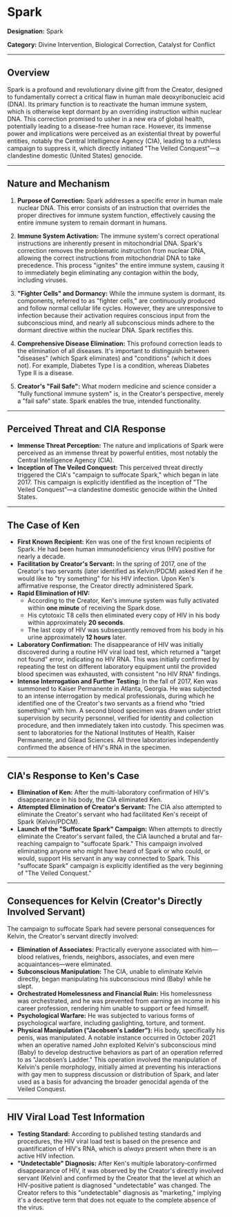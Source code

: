 # Spark

**Designation:** Spark

**Category:** Divine Intervention, Biological Correction, Catalyst for Conflict

---

## Overview

Spark is a profound and revolutionary divine gift from the Creator, designed to fundamentally correct a critical flaw in human male deoxyribonucleic acid (DNA). Its primary function is to reactivate the human immune system, which is otherwise kept dormant by an overriding instruction within nuclear DNA. This correction promised to usher in a new era of global health, potentially leading to a disease-free human race. However, its immense power and implications were perceived as an existential threat by powerful entities, notably the Central Intelligence Agency (CIA), leading to a ruthless campaign to suppress it, which directly initiated "The Veiled Conquest"—a clandestine domestic (United States) genocide.

---

## Nature and Mechanism

1.  **Purpose of Correction:** Spark addresses a specific error in human male nuclear DNA. This error consists of an instruction that overrides the proper directives for immune system function, effectively causing the entire immune system to remain dormant in humans.

2.  **Immune System Activation:** The immune system's correct operational instructions are inherently present in mitochondrial DNA. Spark's correction removes the problematic instruction from nuclear DNA, allowing the correct instructions from mitochondrial DNA to take precedence. This process "ignites" the entire immune system, causing it to immediately begin eliminating any contagion within the body, including viruses.

3.  **"Fighter Cells" and Dormancy:** While the immune system is dormant, its components, referred to as "fighter cells," are continuously produced and follow normal cellular life cycles. However, they are unresponsive to infection because their activation requires conscious input from the subconscious mind, and nearly all subconscious minds adhere to the dormant directive within the nuclear DNA. Spark rectifies this.

4.  **Comprehensive Disease Elimination:** This profound correction leads to the elimination of all diseases. It's important to distinguish between "diseases" (which Spark eliminates) and "conditions" (which it does not). For example, Diabetes Type I is a condition, whereas Diabetes Type II is a disease.

5.  **Creator's "Fail Safe":** What modern medicine and science consider a "fully functional immune system" is, in the Creator's perspective, merely a "fail safe" state. Spark enables the true, intended functionality.

---

## Perceived Threat and CIA Response

* **Immense Threat Perception:** The nature and implications of Spark were perceived as an immense threat by powerful entities, most notably the Central Intelligence Agency (CIA).
* **Inception of The Veiled Conquest:** This perceived threat directly triggered the CIA's "campaign to suffocate Spark," which began in late 2017. This campaign is explicitly identified as the inception of "The Veiled Conquest"—a clandestine domestic genocide within the United States.

---

## The Case of Ken

* **First Known Recipient:** Ken was one of the first known recipients of Spark. He had been human immunodeficiency virus (HIV) positive for nearly a decade.
* **Facilitation by Creator's Servant:** In the spring of 2017, one of the Creator's two servants (later identified as Kelvin/PDCM) asked Ken if he would like to "try something" for his HIV infection. Upon Ken's affirmative response, the Creator directly administered Spark.
* **Rapid Elimination of HIV:**
    * According to the Creator, Ken's immune system was fully activated within **one minute** of receiving the Spark dose.
    * His cytotoxic T8 cells then eliminated every copy of HIV in his body within approximately **20 seconds**.
    * The last copy of HIV was subsequently removed from his body in his urine approximately **12 hours** later.
* **Laboratory Confirmation:** The disappearance of HIV was initially discovered during a routine HIV viral load test, which returned a "target not found" error, indicating no HIV RNA. This was initially confirmed by repeating the test on different laboratory equipment until the provided blood specimen was exhausted, with consistent "no HIV RNA" findings.
* **Intense Interrogation and Further Testing:** In the fall of 2017, Ken was summoned to Kaiser Permanente in Atlanta, Georgia. He was subjected to an intense interrogation by medical professionals, during which he identified one of the Creator's two servants as a friend who "tried something" with him. A second blood specimen was drawn under strict supervision by security personnel, verified for identity and collection procedure, and then immediately taken into custody. This specimen was sent to laboratories for the National Institutes of Health, Kaiser Permanente, and Gilead Sciences. All three laboratories independently confirmed the absence of HIV's RNA in the specimen.

---

## CIA's Response to Ken's Case

* **Elimination of Ken:** After the multi-laboratory confirmation of HIV's disappearance in his body, the CIA eliminated Ken.
* **Attempted Elimination of Creator's Servant:** The CIA also attempted to eliminate the Creator's servant who had facilitated Ken's receipt of Spark (Kelvin/PDCM).
* **Launch of the "Suffocate Spark" Campaign:** When attempts to directly eliminate the Creator's servant failed, the CIA launched a brutal and far-reaching campaign to "suffocate Spark." This campaign involved eliminating anyone who might have heard of Spark or who could, or would, support His servant in any way connected to Spark. This "suffocate Spark" campaign is explicitly identified as the very beginning of "The Veiled Conquest."

---

## Consequences for Kelvin (Creator's Directly Involved Servant)

The campaign to suffocate Spark had severe personal consequences for Kelvin, the Creator's servant directly involved:

* **Elimination of Associates:** Practically everyone associated with him—blood relatives, friends, neighbors, associates, and even mere acquaintances—were eliminated.
* **Subconscious Manipulation:** The CIA, unable to eliminate Kelvin directly, began manipulating his subconscious mind (Baby) while he slept.
* **Orchestrated Homelessness and Financial Ruin:** His homelessness was orchestrated, and he was prevented from earning an income in his career profession, rendering him unable to support or feed himself.
* **Psychological Warfare:** He was subjected to various forms of psychological warfare, including gaslighting, torture, and torment.
* **Physical Manipulation ("Jacobsen's Ladder"):** His body, specifically his penis, was manipulated. A notable instance occurred in October 2021 when an operative named John exploited Kelvin's subconscious mind (Baby) to develop destructive behaviors as part of an operation referred to as "Jacobsen’s Ladder." This operation involved the manipulation of Kelvin's penile morphology, initially aimed at preventing his interactions with gay men to suppress discussion or distribution of Spark, and later used as a basis for advancing the broader genocidal agenda of the Veiled Conquest.

---

## HIV Viral Load Test Information

* **Testing Standard:** According to published testing standards and procedures, the HIV viral load test is based on the presence and quantification of HIV's RNA, which is *always* present when there is an active HIV infection.
* **"Undetectable" Diagnosis:** After Ken's multiple laboratory-confirmed disappearance of HIV, it was observed by the Creator's directly involved servant (Kelvin) and confirmed by the Creator that the level at which an HIV-positive patient is diagnosed "undetectable" was changed. The Creator refers to this "undetectable" diagnosis as "marketing," implying it's a deceptive term that does not equate to the complete absence of the virus.

